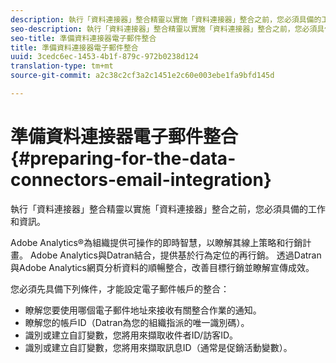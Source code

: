 ```yaml
---
description: 執行「資料連接器」整合精靈以實施「資料連接器」整合之前，您必須具備的工作和資訊。
seo-description: 執行「資料連接器」整合精靈以實施「資料連接器」整合之前，您必須具備的工作和資訊。
seo-title: 準備資料連接器電子郵件整合
title: 準備資料連接器電子郵件整合
uuid: 3cedc6ec-1453-4b1f-879c-972b0238d124
translation-type: tm+mt
source-git-commit: a2c38c2cf3a2c1451e2c60e003ebe1fa9bfd145d

---
```



# 準備資料連接器電子郵件整合{#preparing-for-the-data-connectors-email-integration}

執行「資料連接器」整合精靈以實施「資料連接器」整合之前，您必須具備的工作和資訊。

Adobe Analytics®為組織提供可操作的即時智慧，以瞭解其線上策略和行銷計畫。 Adobe Analytics與Datran結合，提供基於行為定位的再行銷。 透過Datran與Adobe Analytics網頁分析資料的順暢整合，改善目標行銷並瞭解宣傳成效。

您必須先具備下列條件，才能設定電子郵件帳戶的整合：

* 瞭解您要使用哪個電子郵件地址來接收有關整合作業的通知。
* 瞭解您的帳戶ID（Datran為您的組織指派的唯一識別碼）。
* 識別或建立自訂變數，您將用來擷取收件者ID/訪客ID。
* 識別或建立自訂變數，您將用來擷取訊息ID（通常是促銷活動變數）。

